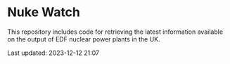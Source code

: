 # Nuke Watch

This repository includes code for retrieving the latest information available on the output of EDF nuclear power plants in the UK.

Last updated: 2023-12-12 21:07